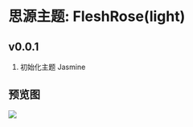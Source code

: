 # 思源主题: FleshRose(light)

## v0.0.1
1. 初始化主题 Jasmine

## 预览图
![](https://cdn.jsdelivr.net/gh/ihyw/blogIH-First@main/2021/01/12/-35a0859d3594ba70.jpg)